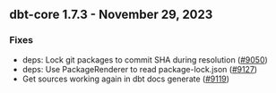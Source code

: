 ## dbt-core 1.7.3 - November 29, 2023

### Fixes

- deps: Lock git packages to commit SHA during resolution ([#9050](https://github.com/dbt-labs/dbt-core/issues/9050))
- deps: Use PackageRenderer to read package-lock.json ([#9127](https://github.com/dbt-labs/dbt-core/issues/9127))
- Get sources working again in dbt docs generate ([#9119](https://github.com/dbt-labs/dbt-core/issues/9119))
